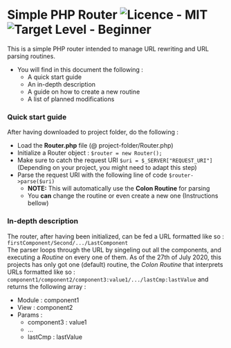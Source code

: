 # Simple PHP Router <img src="https://img.shields.io/badge/license-MIT-green" alt="Licence - MIT"> <img src="https://img.shields.io/badge/Target%20Level-Beginner-brightgreen" alt="Target Level - Beginner">
This is a simple PHP router intended to manage URL rewriting and URL parsing routines.
- You will find in this document the following : 
	- A quick start guide
	- An in-depth description
	- A guide on how to create a new routine
	- A list of planned modifications

### Quick start guide
After having downloaded to project folder, do the following : 

* Load the **Router.php** file (@ project-folder/Router.php)
* Initialize a Router object : `$router = new Router();`
* Make sure to catch the request URI `$uri = $_SERVER["REQUEST_URI"]` (Depending on your project, you might need to adapt this step)
* Parse the request URI with the following line of code `$router->parse($uri)`
	* **NOTE:** This will automatically use the **Colon Routine** for parsing
	* You **can** change the routine or even create a new one (Instructions bellow)

### In-depth description
The router, after having been initialized, can be fed a URL formatted like so : `firstComponent/Second/.../LastComponent` <br>
The parser loops through the URL by singeling out all the components, and executing a *Routine* on every one of them. As of the 27th of July 2020, this projects has only got one (default) routine, the *Colon Routine* that interprets URLs formatted like so : `component1/component2/component3:value1/.../lastCmp:lastValue` and returns the following array : 
- Module 	: 	component1
- View		: 	component2
- Params	:
	-	component3 	: 	value1
	-	...
	- lastCmp		:	lastValue